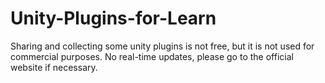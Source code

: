 # Unity-Plugins-for-Learn
 Sharing and collecting some unity plugins is not free, but it is not used for commercial purposes. No real-time updates, please go to the official website if necessary.
